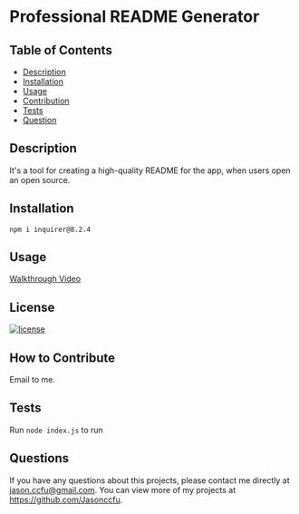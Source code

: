 # Professional README Generator
  
## Table of Contents 
- [Description](#description)
- [Installation](#installation)
- [Usage](#usage)
- [Contribution](#how)
- [Tests](#tests)
- [Question](#question)

## Description

It's a tool for creating a high-quality README for the app, when users open an open source.

## Installation

`npm i inquirer@8.2.4`

## Usage

[Walkthrough Video](https://watch.screencastify.com/v/DGb4sxwvFNVD2JEVtTP0)

## License

[![license](https://img.shields.io/badge/license-MIT-blue)](https://shields.io)

## How to Contribute

Email to me.

## Tests

Run `node index.js` to run

## Questions

If you have any questions about this projects, please contact me directly at jason.ccfu@gmail.com. You can view more of my projects at https://github.com/Jasonccfu.

